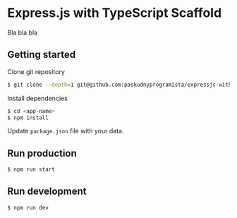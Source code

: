 # Express.js with TypeScript Scaffold

Bla bla bla

## Getting started

Clone git repository

```bash
$ git clone --depth=1 git@github.com:paskudnyprogramista/expressjs-with-typescript-scaffold.git <app-name>
```

Install dependencies

```bash
$ cd <app-name>
$ npm install
```

Update `package.json` file with your data.

## Run production

```bash
$ npm run start
```

## Run development

```bash
$ npm run dev
```

